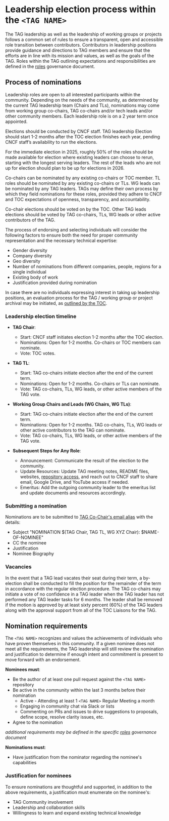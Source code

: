 # Leadership election process within the `<TAG NAME>`

<!--
This file is a template which can be used by TAGs to bootstrap their governance structure.
Please review this file carefully and make adjustments to better fit your TAG where needed.
-->

The TAG leadership as well as the leadership of working groups or projects follows a common set of rules to ensure a transparent, open and accessible role transition between contributors.
Contributors in leadership positions provide guidance and directions to TAG members and ensure that the efforts are in line with its mission and values, as well as the goals of the TAG.
Roles within the TAG outlining expectations and responsibilities are defined in the [roles](template-roles.md) governance document. <!-- ! UPDATE THE LINK ! -->

## Process of nominations

Leadership roles are open to all interested participants within the community. Depending on the needs of the community, as determined by the current TAG leadership team (Chairs and TLs), nominations may come from working group co-chairs, TAG co-chairs and/or tech leads and/or other community members. Each leadership role is on a 2 year term once appointed.

Elections should be conducted by CNCF staff. TAG leadership Election should start 1-2 months after the TOC election finishes each year, pending CNCF staff’s availability to run the elections.

For the immediate election in 2025, roughly 50% of the roles should be made available for election where existing leaders can choose to rerun, starting with the longest serving leaders. The rest of the leads who are not up for election should plan to be up for elections in 2026.

Co-chairs can be nominated by any existing co-chairs or TOC member. TL roles should be nominated by any existing co-chairs or TLs. WG leads can be nominated by any TAG leaders. TAGs may define their own process by which they field nominations for these roles, provided they adhere to CNCF and TOC expectations of openness, transparency, and accountability.

Co-chair elections should be voted on by the TOC. Other TAG leads elections should be voted by TAG co-chairs, TLs, WG leads or other active contributors of the TAG.

The process of endorsing and selecting individuals will consider the following factors to ensure both the need for proper community representation and the necessary technical expertise: <!-- If the TAG has any additional items, such as leading a minimum number of projects, or facilitating a number meetings, they should be added to this list under "Body of work" -->

* Gender diversity
* Company diversity
* Geo diversity
* Number of nominations from different companies, people, regions for a single individual
* Existing body of work
* Justification provided during nomination

In case there are no individuals expressing interest in taking up leadership positions, an evaluation process for the TAG / working group or project archival may be initiated, as [outlined by the TOC](https://github.com/cncf/toc/blob/main/tags/cncf-tags.md#retirement).

### Leadership election timeline

* **TAG Chair**:
  * Start: CNCF staff initiates election 1-2 months after the TOC election.
  * Nominations: Open for 1-2 months. Co-chairs or TOC members can nominate.
  * Vote: TOC votes.
* **TAG TL**:
  * Start: TAG co-chairs initiate election after the end of the current term.
  * Nominations: Open for 1-2 months. Co-chairs or TLs can nominate.
  * Vote: TAG co-chairs, TLs, WG leads, or other active members of the TAG vote.
* **Working Group Chairs and Leads (WG Chairs, WG TLs)**:
  * Start: TAG co-chairs initiate election after the end of the current term.
  * Nominations: Open for 1-2 months. TAG co-chairs, TLs, WG leads or other active contributors to the TAG can nominate.
  * Vote: TAG co-chairs, TLs, WG leads, or other active members of the TAG vote.

* **Subsequent Steps for Any Role**:
  * Announcement: Communicate the result of the election to the community.
  * Update Resources: Update TAG meeting notes, README files, websites, [repository access](https://github.com/cncf/people/blob/main/config.yaml), and reach out to CNCF staff to share email, Google Drive, and YouTube access if needed.
  * Emeritus: Add the outgoing community leader to the emeritus list and update documents and resources accordingly.

### Submitting a nomination

Nominations are to be submitted to [TAG Co-Chair's email alias](mailto:cncf-tag-chairs@lists.cncf.io) with the details: <!-- ! UPDATE EMAIL with the TAG's Leadership's correct mailing list ! -->

* Subject "NOMINATION $(TAG Chair, TAG TL, WG XYZ Chair): $NAME-OF-NOMINEE"
* CC the nominee
* Justification
* Nominee Biography

### Vacancies

In the event that a TAG lead vacates their seat during their term, a by-election shall be conducted to fill the position for the remainder of the term in accordance with the regular election procedure.
The TAG co-chairs may initiate a vote of no confidence in a TAG leader when the TAG leader has not performed any TAG leader tasks for 6 months. The leader shall be removed if the motion is approved by at least sixty percent (60%) of the TAG leaders along with the approval support from all of the TOC Liaisons for the TAG.

## Nomination requirements

The `<TAG NAME>` recognizes and values the achievements of individuals who have proven themselves in this community.
If a given nominee does not meet all the requirements, the TAG leadership will still review the nomination and justification to determine if enough intent and commitment is present to move forward with an endorsement.

**Nominees must**:

* Be the author of at least one pull request against the `<TAG NAME>` repository
* Be active in the community within the last 3 months before their nomination
  * Active - Attending at least 1 `<TAG NAME>` Regular Meeting a month
  * Engaging in community chat via Slack or lists
  * Commenting on PRs and issues to drive suggestions to proposals, define scope, resolve clarity issues, etc.
* Agree to the nomination

*additional requirements may be defined in the specific [roles](template-roles.md) governance document* <!-- ! UPDATE THE LINK ! -->

**Nominations must**:

* Have justification from the nominator regarding the nominee's capabilities

### Justification for nominees

To ensure nominations are thoughtful and supported, in addition to the above requirements, a justification must enumerate on the nominee's:

* TAG Community involvement
* Leadership and collaboration skills
* Willingness to learn and expand existing technical knowledge
